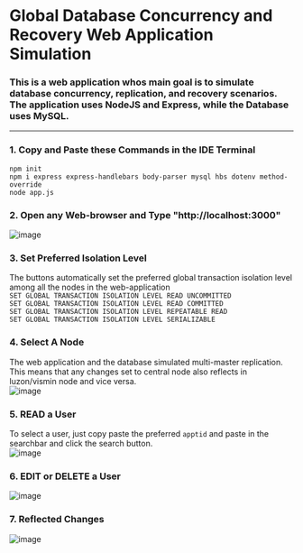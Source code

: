 # Global Database Concurrency and Recovery Web Application Simulation

### This is a web application whos main goal is to simulate database concurrency, replication, and recovery scenarios. The application uses NodeJS and Express, while the Database uses MySQL.
<hr>

### 1. Copy and Paste these Commands in the IDE Terminal
`npm init` <br>
`npm i express express-handlebars body-parser mysql hbs dotenv method-override` <br>
`node app.js`

### 2. Open any Web-browser and Type "http://localhost:3000"
![image](https://github.com/Wads01/STADVDB/assets/148616782/774e9160-027e-461a-98b6-b27c045ea03e)

### 3. Set Preferred Isolation Level
The buttons automatically set the preferred global transaction isolation level among all the nodes in the web-application <br>
`SET GLOBAL TRANSACTION ISOLATION LEVEL READ UNCOMMITTED` <br>
`SET GLOBAL TRANSACTION ISOLATION LEVEL READ COMMITTED` <br>
`SET GLOBAL TRANSACTION ISOLATION LEVEL REPEATABLE READ` <br>
`SET GLOBAL TRANSACTION ISOLATION LEVEL SERIALIZABLE` <br>

### 4. Select A Node
The web application and the database simulated multi-master replication. This means that any changes set to central node also reflects in luzon/vismin node and vice versa. <br>
![image](https://github.com/Wads01/STADVDB/assets/148616782/522bffb6-be87-408c-94ab-aa45120b2180)

### 5. READ a User
To select a user, just copy paste the preferred `apptid` and paste in the searchbar and click the search button. <br>
![image](https://github.com/Wads01/STADVDB/assets/148616782/8a00456e-7d94-4b7e-a9b8-abca4de8b45a)


### 6. EDIT or DELETE a User
![image](https://github.com/Wads01/STADVDB/assets/148616782/2ed5f68e-33f1-4931-8b77-132ef5b8b6f9)


### 7. Reflected Changes
![image](https://github.com/Wads01/STADVDB/assets/148616782/be9d775f-8ce7-4451-989e-2ea06ac21cb0)
